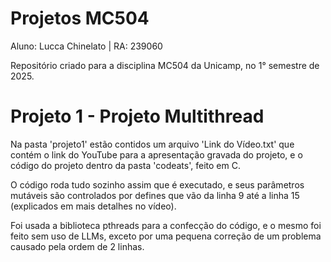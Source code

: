 # Projetos MC504

Aluno: Lucca Chinelato | RA: 239060

Repositório criado para a disciplina MC504 da Unicamp, no 1° semestre de 2025.

# Projeto 1 - Projeto Multithread
Na pasta 'projeto1' estão contidos um arquivo 'Link do Vídeo.txt' que contém o link do YouTube para a apresentação gravada do projeto, e o código do projeto dentro da pasta 'codeats', feito em C.

O código roda tudo sozinho assim que é executado, e seus parâmetros mutáveis são controlados por defines que vão da linha 9 até a linha 15 (explicados em mais detalhes no vídeo).

Foi usada a biblioteca pthreads para a confecção do código, e o mesmo foi feito sem uso de LLMs, exceto por uma pequena correção de um problema causado pela ordem de 2 linhas.
